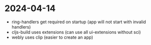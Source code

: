 


# 2024-04-14


- ring-handlers get required on startup (app will not start with invalid handlers)
- cljs-build uses extensions (can use all ui-extensions without sci)
- webly uses clip (easier to create an app)